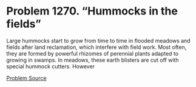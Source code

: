 # Problem 1270. “Hummocks in the fields”

Large hummocks start to grow from time to time in flooded meadows and fields after land reclamation, which interfere with field work. Most often, they are formed by powerful rhizomes of perennial plants adapted to growing in swamps. In meadows, these earth blisters are cut off with special hummock cutters. However

[Problem Source](https://www.trizland.ru/tasks/5725/)